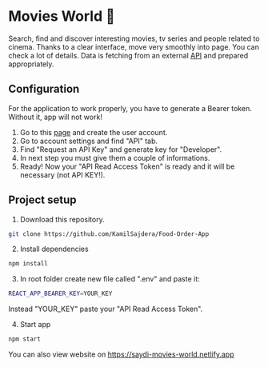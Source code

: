 
# Movies World 🎥

Search, find and discover interesting movies, tv series and people related to cinema. Thanks to a clear interface, move very smoothly into page. You can check a lot of details. Data is fetching from an external [API](https://www.themoviedb.org/) and prepared appropriately. 

## Configuration
For the application to work properly, you have to generate a Bearer token. Without it, app will not work! 
1. Go to this [page](https://www.themoviedb.org/) and create the user account.
2. Go to account settings and find "API" tab.
3. Find "Request an API Key" and generate key for "Developer".
4. In next step you must give them a couple of informations. 
5. Ready! Now your "API Read Access Token" is ready and it will be necessary (not API KEY!). 

## Project setup

1. Download this repository.
```bash
git clone https://github.com/KamilSajdera/Food-Order-App
```
2. Install dependencies
```bash
npm install
```
3. In root folder create new file called ".env" and paste it:
```bash
REACT_APP_BEARER_KEY=YOUR_KEY
```
Instead "YOUR_KEY" paste your "API Read Access Token".

4. Start app
```bash
npm start
```

You can also view website on https://saydi-movies-world.netlify.app
